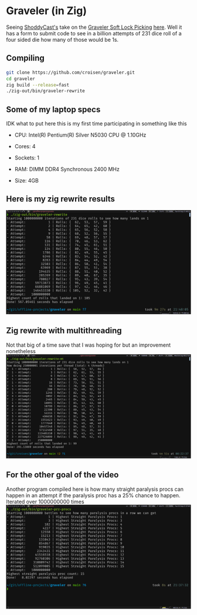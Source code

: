# Graveler (in Zig)

Seeing [ShoddyCast's](https://www.youtube.com/@ShoddyCast) take on the 
[Graveler Soft Lock Picking](https://www.youtube.com/watch?v=GgMl4PrdQeo&t) 
[here](https://www.youtube.com/watch?v=M8C8dHQE2Ro). Well it has a form to
submit code to see in a billion attempts of 231 dice roll of a four sided die
how many of those would be 1s.

## Compiling

```bash
git clone https://github.com/croisen/graveler.git
cd graveler
zig build --release=fast
./zig-out/bin/graveler-rewrite
```

## Some of my laptop specs

IDK what to put here this is my first time participating in something like this

-   CPU: Intel(R) Pentium(R) Silver N5030 CPU @ 1.10GHz
-   Cores: 4
-   Sockets: 1

-   RAM: DIMM DDR4 Synchronous 2400 MHz
-   Size: 4GB

## Here is my zig rewrite results

![Zig Rewrite.png](results/Graveler%20Rewrite.png)

## Zig rewrite with multithreading

Not that big of a time save that I was hoping for but an improvement nonetheless
![Zig Rewrite MT.png](results/Graveler%20Rewrite%20MT.png)

## For the other goal of the video

Another program compiled here is how many straight paralysis procs can happen
in an attempt if the paralysis proc has a 25% chance to happen. Iterated over
1000000000 times
![Straight PRZ Procs.png](results/Straight%20PRZ%20Procs.png)
